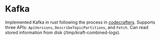 # Kafka

Implemented Kafka in rust following the process in [codecrafters](https://codecrafters.io/challenges/kafka). Supports three APIs: `ApiVersions`, `DescribeTopicPartitions`, and `Fetch`. Can read stored information from disk (/tmp/kraft-combined-logs).